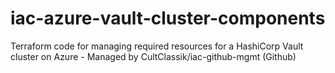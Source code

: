 # iac-azure-vault-cluster-components
Terraform code for managing required resources for a HashiCorp Vault cluster on Azure - Managed by CultClassik/iac-github-mgmt (Github)
